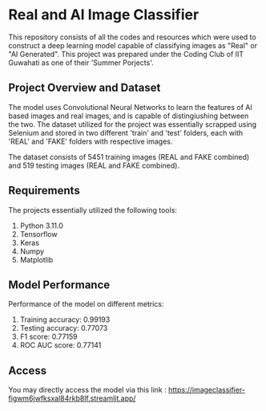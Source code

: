# Real and AI Image Classifier 

This repository consists of all the codes and resources which were used to construct a deep learning model capable of classifying images as "Real" or "AI Generated". This project was prepared under the Coding Club of IIT Guwahati as one of their 'Summer Porjects'.

## Project Overview and Dataset 

The model uses Convolutional Neural Networks to learn the features of AI based images and real images, and is capable of distingiushing between the two. 
The dataset utilized for the project was essentially scrapped using Selenium and stored in two different 'train' and 'test' folders, each with 'REAL' and 'FAKE' folders with respective images. 

The dataset consists of 5451 training images (REAL and FAKE combined) and 519 testing images (REAL and FAKE combined). 

## Requirements

The projects essentially utilized the following tools: 
1. Python 3.11.0
2. Tensorflow
3. Keras
4. Numpy
5. Matplotlib

## Model Performance

Performance of the model on different metrics:
1. Training accuracy: 0.99193
2. Testing accuracy: 0.77073
3. F1 score: 0.77159
4. ROC AUC score: 0.77141

## Access

You may directly access the model via this link : https://imageclassifier-figwm6jwfksxal84rkb8lf.streamlit.app/
